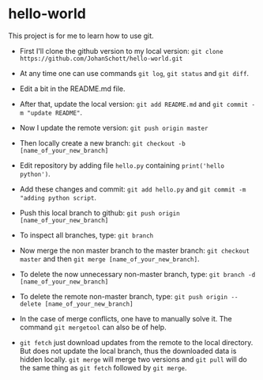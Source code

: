 # hello-world
This project is for me to learn how to use git.

- First I'll clone the github version to my local version:
`git clone https://github.com/JohanSchott/hello-world.git`

- At any time one can use commands `git log`, `git status` and `git diff`. 

- Edit a bit in the README.md file.

- After that, update the local version: `git add README.md` and `git commit -m "update README"`.

- Now I update the remote version: `git push origin master`

- Then locally create a new branch: `git checkout -b [name_of_your_new_branch]`

- Edit repository by adding file `hello.py` containing `print('hello python')`.

- Add these changes and commit: `git add hello.py` and `git commit -m "adding python script`.

- Push this local branch to github: `git push origin [name_of_your_new_branch]`

- To inspect all branches, type: `git branch`

- Now merge the non master branch to the master branch: `git checkout master` and then `git merge [name_of_your_new_branch]`.

- To delete the now unnecessary non-master branch, type: `git branch -d [name_of_your_new_branch]` 

- To delete the remote non-master branch, type: `git push origin --delete [name_of_your_new_branch]`

- In the case of merge conflicts, one have to manually solve it. The command `git mergetool` can also be of help. 

- `git fetch` just download updates from the remote to the local directory. But does not update the local branch, thus the downloaded data is hidden locally. `git merge` will merge two versions and `git pull` will do the same thing as `git fetch` followed by `git merge`.  

